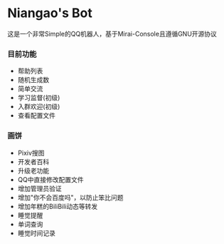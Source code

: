 # Niangao's Bot
这是一个非常Simple的QQ机器人，基于Mirai-Console且遵循GNU开源协议

### 目前功能
* 帮助列表
* 随机生成数
* 简单交流
* 学习监督(初级)
* 入群欢迎(初级)
* 查看配置文件

### 画饼
* Pixiv搜图
* 开发者百科
* 升级老功能
* QQ中直接修改配置文件
* 增加管理员验证
* 增加"你不会百度吗"，以防止笨比问题
* 增加年糕的BiliBili动态等转发
* 睡觉提醒
* 单词查询
* 睡觉时间记录
